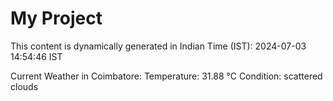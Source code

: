 # My Project

This content is dynamically generated in Indian Time (IST): 2024-07-03 14:54:46 IST


Current Weather in Coimbatore:
Temperature: 31.88 °C
Condition: scattered clouds

